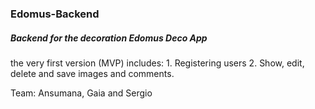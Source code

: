 ### Edomus-Backend
##### Backend for the decoration Edomus Deco App 

the very first version (MVP) includes:
    1. Registering users
    2. Show, edit, delete and save images and comments. 


Team: Ansumana, Gaia and Sergio
